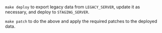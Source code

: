 `make deploy` to export legacy data from `LEGACY_SERVER`, update it as necessary, and deploy to `STAGING_SERVER`.

`make patch` to do the above and apply the required patches to the deployed data.
